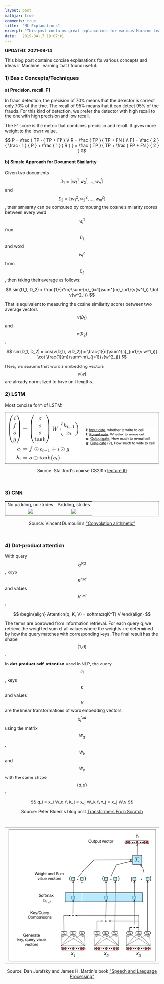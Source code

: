 ```yaml
---
layout: post
mathjax: true
comments: true
title:  "ML Explanations"
excerpt: "This post contains great explanations for various Machine Learning concepts."
date:   2019-04-17 19:07:01
---
```

**UPDATED: 2021-09-14**

This blog post contains concise explanations for various concepts and ideas in Machine Learning that I found useful.

### 1) Basic Concepts/Techniques

#### a) Precision, recall, F1
In fraud detection, the precision of 70% means that the detector is correct only 70% of the time. The recall of 95% 
means that it can detect 95% of the frauds. For this kind of detection, we prefer the detector with high recall to
the one with high precision and low recall.

The F1 score is the metric that combines precision and recall. It gives more weight to the lower value.

$$
P = \frac { TP } { TP + FP } \\
R = \frac { TP } { TP + FN } \\
F1 = \frac { 2 } { \frac { 1 } { P } + \frac { 1 } { R } } = \frac { TP } { TP + \frac { FP + FN } { 2 }  } 
$$

#### b) Simple Approach for Document Similarity
Given two documents $$D_1 = [w^1_1, w^1_2, ..., w^1_n]$$ and $$D_2 = [w^2_1, w^2_2, ..., w^2_m]$$, their similarity can be computed
by computing the cosine similarity scores between every word $$w^1_i$$ fron $$D_1$$ and word $$w^2_j$$ from $$D_2$$, then taking their average as follows:

$$ sim(D_1, D_2) = \frac{1}{n*m}\sum^{n}_{i=1}\sum^{m}_{j=1}{v(w^1_i) \dot v(w^2_j)} $$

That is equivalent to measuring the cosine similarity scores between two average vectors $$v(D_1)$$ and $$v(D_2)$$:

$$ sim(D_1, D_2) = cos(v(D_1), v(D_2)) = \frac{1}{n}\sum^{n}_{i=1}{v(w^1_i)} \dot \frac{1}{m}\sum^{m}_{j=1}{v(w^2_j)} $$

Here, we assume that word's embedding vectors $$ v(w) $$ are already normalized to have unit lengths.

### 2) LSTM

Most concise form of LSTM:

<table style="width: 100%; text-align: center; border: 1px dotted black;">
  <tr>
    <td><img width="300px" src="/assets/2019-04-17-ml-great-explanations/lstm-formula.png"></td>
    <td><img width="300px" src="/assets/2019-04-17-ml-great-explanations/lstm-legend.png"></td>
  </tr>
</table>

<p style="text-align: center">
    Source: Stanford's course CS231n 
    <a href="http://vision.stanford.edu/teaching/cs231n/slides/2019/cs231n_2019_lecture10.pdf">
        lecture 10
    </a>
</p>

<br>

### 3) CNN

<table style="width: 100%; text-align: center; border: 1px dotted black;">
  <tr>
    <td>No padding, no strides</td>
    <td>Padding, strides</td>
  </tr>
  <tr>
    <td><img width="150px" src="https://github.com/vdumoulin/conv_arithmetic/raw/master/gif/no_padding_no_strides.gif"></td>
    <td><img width="150px" src="https://github.com/vdumoulin/conv_arithmetic/raw/master/gif/padding_strides.gif"></td>    
  </tr>
</table>

<p style="text-align: center">
    Source: Vincent Dumoulin's 
    <a href="https://github.com/vdumoulin/conv_arithmetic/raw/master/README.md">
        "Convolution arithmetic"
    </a>
</p>

<br>

### 4) Dot-product attention
With query $$q^{1 x d}$$ , keys $$K^{n x d}$$ and values $$V^{n x d}$$:

$$
\begin{align}
Attention(q, K, V) = softmax(qK^T) V
\end{align}
$$

The terms are borrowed from information retrieval. For each query q, we retrieve the weighted sum of all values 
where the weights are determined by how the query matches with corresponding keys. The final result has the shape 
$$(1, d)$$.

In **dot-product self-attention** used in NLP, the query $$q_i$$, keys $$K$$ and values $$V$$ are the 
linear transformations of word embedding vectors $$x_i^{1xd}$$ using the matrix $$W_q$$, $$W_k$$ and $$W_v$$ with the 
same shape $$(d, d)$$:

$$
q_i = x_i W_q \\
k_j = x_j W_k \\
v_j = x_j W_v
$$

<p style="text-align: center">
    Source: Peter Bloem's blog post
    <a href="http://www.peterbloem.nl/blog/transformers">
        Transformers From Scratch
    </a>
</p>

<br>

<table style="width: 100%; text-align: center; border: 0px;">
  <tr>
    <td><img width="600px" src="/assets/2019-04-17-ml-great-explanations/transformers-self-attention.png"></td>
  </tr>
</table>

<p style="text-align: center">
    Source: Dan Jurafsky and James H. Martin's book 
    <a href="https://web.stanford.edu/~jurafsky/slp3/">
        "Speech and Language Processing"
    </a>
</p>

<!--
### 5) Transformers
-->

